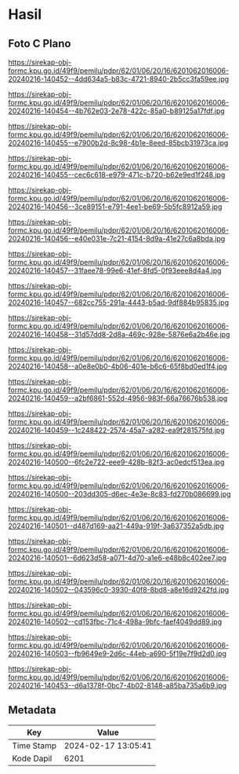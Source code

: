 # Hasil

## Foto C Plano

https://sirekap-obj-formc.kpu.go.id/49f9/pemilu/pdpr/62/01/06/20/16/6201062016006-20240216-140452--4dd634a5-b83c-4721-8940-2b5cc3fa59ee.jpg

https://sirekap-obj-formc.kpu.go.id/49f9/pemilu/pdpr/62/01/06/20/16/6201062016006-20240216-140454--4b762e03-2e78-422c-85a0-b89125a17fdf.jpg

https://sirekap-obj-formc.kpu.go.id/49f9/pemilu/pdpr/62/01/06/20/16/6201062016006-20240216-140455--e7900b2d-8c98-4b1e-8eed-85bcb31973ca.jpg

https://sirekap-obj-formc.kpu.go.id/49f9/pemilu/pdpr/62/01/06/20/16/6201062016006-20240216-140455--cec6c618-e979-471c-b720-b62e9ed1f248.jpg

https://sirekap-obj-formc.kpu.go.id/49f9/pemilu/pdpr/62/01/06/20/16/6201062016006-20240216-140456--3ce89151-e791-4ee1-be69-5b5fc8912a59.jpg

https://sirekap-obj-formc.kpu.go.id/49f9/pemilu/pdpr/62/01/06/20/16/6201062016006-20240216-140456--e40e031e-7c21-4154-8d9a-41e27c6a8bda.jpg

https://sirekap-obj-formc.kpu.go.id/49f9/pemilu/pdpr/62/01/06/20/16/6201062016006-20240216-140457--31faee78-99e6-41ef-8fd5-0f93eee8d4a4.jpg

https://sirekap-obj-formc.kpu.go.id/49f9/pemilu/pdpr/62/01/06/20/16/6201062016006-20240216-140457--682cc755-291a-4443-b5ad-9df884b95835.jpg

https://sirekap-obj-formc.kpu.go.id/49f9/pemilu/pdpr/62/01/06/20/16/6201062016006-20240216-140458--31d57dd8-2d8a-469c-928e-5876e6a2b46e.jpg

https://sirekap-obj-formc.kpu.go.id/49f9/pemilu/pdpr/62/01/06/20/16/6201062016006-20240216-140458--a0e8e0b0-4b06-401e-b6c6-65f8bd0ed1f4.jpg

https://sirekap-obj-formc.kpu.go.id/49f9/pemilu/pdpr/62/01/06/20/16/6201062016006-20240216-140459--a2bf6861-552d-4956-983f-66a76676b538.jpg

https://sirekap-obj-formc.kpu.go.id/49f9/pemilu/pdpr/62/01/06/20/16/6201062016006-20240216-140459--1c248422-2574-45a7-a282-ea9f281575fd.jpg

https://sirekap-obj-formc.kpu.go.id/49f9/pemilu/pdpr/62/01/06/20/16/6201062016006-20240216-140500--6fc2e722-eee9-428b-82f3-ac0edcf513ea.jpg

https://sirekap-obj-formc.kpu.go.id/49f9/pemilu/pdpr/62/01/06/20/16/6201062016006-20240216-140500--203dd305-d6ec-4e3e-8c83-fd270b086699.jpg

https://sirekap-obj-formc.kpu.go.id/49f9/pemilu/pdpr/62/01/06/20/16/6201062016006-20240216-140501--d487d169-aa21-449a-919f-3a637352a5db.jpg

https://sirekap-obj-formc.kpu.go.id/49f9/pemilu/pdpr/62/01/06/20/16/6201062016006-20240216-140501--6d623d58-a071-4d70-a1e6-e48b8c402ee7.jpg

https://sirekap-obj-formc.kpu.go.id/49f9/pemilu/pdpr/62/01/06/20/16/6201062016006-20240216-140502--043596c0-3930-40f8-8bd8-a8e16d9242fd.jpg

https://sirekap-obj-formc.kpu.go.id/49f9/pemilu/pdpr/62/01/06/20/16/6201062016006-20240216-140502--cd153fbc-71c4-498a-9bfc-faef4049dd89.jpg

https://sirekap-obj-formc.kpu.go.id/49f9/pemilu/pdpr/62/01/06/20/16/6201062016006-20240216-140503--fb9649e9-2d6c-44eb-a690-5f19e7f9d2d0.jpg

https://sirekap-obj-formc.kpu.go.id/49f9/pemilu/pdpr/62/01/06/20/16/6201062016006-20240216-140453--d6a1378f-0bc7-4b02-8148-a85ba735a6b9.jpg


## Metadata

| Key        | Value               |
| ---------- | ------------------- |
| Time Stamp | 2024-02-17 13:05:41 |
| Kode Dapil | 6201                |



